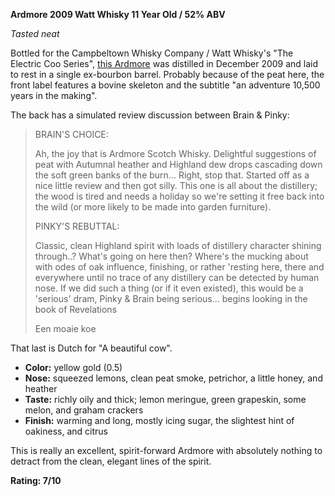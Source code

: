 **Ardmore 2009 Watt Whisky 11 Year Old / 52% ABV**

*Tasted neat*

Bottled for the Campbeltown Whisky Company / Watt Whisky's "The Electric Coo Series", [this Ardmore](https://www.whiskybase.com/whiskies/whisky/196563/ardmore-2009-cwcl) was distilled in December 2009 and laid to rest in a single ex-bourbon barrel.  Probably because of the peat here, the front label features a bovine skeleton and the subtitle "an adventure 10,500 years in the making".

The back has a simulated review discussion between Brain & Pinky:

> BRAIN'S CHOICE:
> 
> Ah, the joy that is Ardmore Scotch Whisky. Delightful suggestions of peat with Autumnal heather and Highland dew drops cascading down the soft green banks of the burn... Right, stop that. Started off as a nice little review and then got silly. This one is all about the distillery; the wood is tired and needs a holiday so we're setting it free back into the wild (or more likely to be made into  garden furniture).
> 
> PINKY'S REBUTTAL:
> 
> Classic, clean Highland spirit with loads of distillery character shining through..? What's going on here then? Where's the mucking about with odes of oak influence, finishing, or rather 'resting here, there and everywhere until no trace of any distillery can be detected by human nose.  If we did such a thing (or if it even existed), this would be a 'serious' dram, Pinky & Brain being serious... begins looking in the book of Revelations
> 
> Een moaie koe

That last is Dutch for "A beautiful cow".

* **Color:** yellow gold (0.5)
* **Nose:** squeezed lemons, clean peat smoke, petrichor, a little honey, and heather
* **Taste:** richly oily and thick; lemon meringue, green grapeskin, some melon, and graham crackers
* **Finish:** warming and long, mostly icing sugar, the slightest hint of oakiness, and citrus

This is really an excellent, spirit-forward Ardmore with absolutely nothing to detract from the clean, elegant lines of the spirit.

**Rating: 7/10**